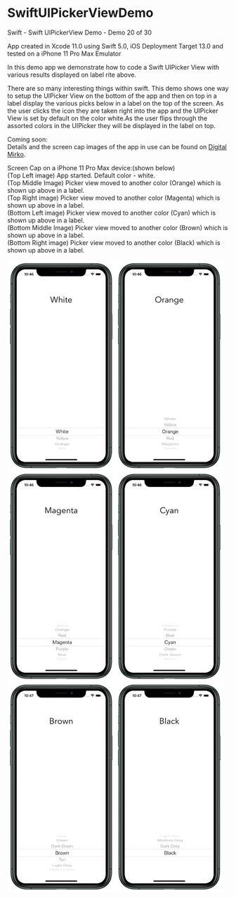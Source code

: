 # SwiftUIPickerViewDemo
Swift - Swift UIPickerView Demo - Demo 20 of 30

App created in Xcode 11.0 using Swift 5.0, iOS Deployment Target 13.0 and tested on a iPhone 11 Pro Max Emulator

In this demo app we demonstrate how to code a Swift UIPicker View with various results displayed on label rite above.

There are so many interesting things within swift. This demo shows one way to setup the UIPicker View on the bottom of 
the app and then on top in a label display the various picks below in a label on the top of the screen. As the user clicks
the icon they are taken right into the app and the UIPicker View is set by default on the color white.As the user flips 
through the assorted colors in the UIPicker they will be displayed in the label on top.
        
Coming soon:<br>
Details and the screen cap images of the app in use can be found on <a href="http://digitalmirko.com/iOSApps.html">Digital Mirko</a>.

Screen Cap on a iPhone 11 Pro Max device:(shown below)</br>
(Top Left image) App started. Default color - white.<br>
(Top Middle Image) Picker view moved to another color (Orange) which is shown up above in a label.<br>
(Top Right image) Picker view moved to another color (Magenta) which is shown up above in a label.<br>
(Bottom Left image) Picker view moved to another color (Cyan) which is shown up above in a label.<br>
(Bottom Middle Image) Picker view moved to another color (Brown) which is shown up above in a label.<br>
(Bottom Right image) Picker view moved to another color (Black) which is shown up above in a label.<br>
<p>
  <img align="left" src="https://github.com/digitalMirko/SwiftUIPickerViewDemo/blob/master/Github-iPhone11ProMaxSwiftUIPickerViewDemo01.jpg?raw=true" width="246"/>
  <img align="left" src="https://github.com/digitalMirko/SwiftUIPickerViewDemo/blob/master/Github-iPhone11ProMaxSwiftUIPickerViewDemo02.jpg?raw=true" width="246"/>
  <img align="left" src="https://github.com/digitalMirko/SwiftUIPickerViewDemo/blob/master/Github-iPhone11ProMaxSwiftUIPickerViewDemo03.jpg?raw=true" width="246"/>
  <img align="left" src="https://github.com/digitalMirko/SwiftUIPickerViewDemo/blob/master/Github-iPhone11ProMaxSwiftUIPickerViewDemo04.jpg?raw=true" width="246"/>
  <img align="left" src="https://github.com/digitalMirko/SwiftUIPickerViewDemo/blob/master/Github-iPhone11ProMaxSwiftUIPickerViewDemo05.jpg?raw=true" width="246"/>
  <img align="left" src="https://github.com/digitalMirko/SwiftUIPickerViewDemo/blob/master/Github-iPhone11ProMaxSwiftUIPickerViewDemo06.jpg?raw=true" width="246"/>
  
</p>

